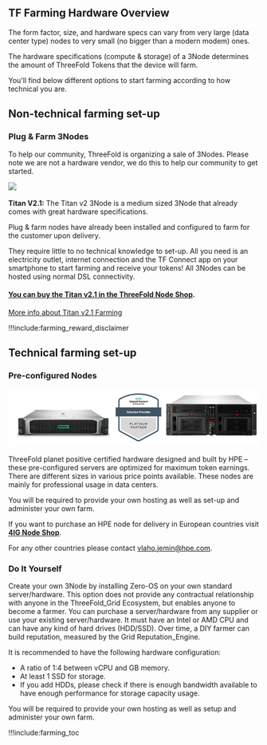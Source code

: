 ## TF Farming Hardware Overview

The form factor, size, and hardware specs can vary from very large (data center type) nodes to very small (no bigger than a modern modem) ones. 

The hardware specifications (compute & storage) of a 3Node determines the amount of ThreeFold Tokens that the device will farm.  

You'll find below different options to start farming according to how technical you are.

## Non-technical farming set-up

### Plug & Farm 3Nodes 

To help our community, ThreeFold is organizing a sale of 3Nodes. Please note we are not a hardware vendor, we do this to help our community to get started.

![](img/three3nodes.png)

**Titan V2.1:** The Titan v2 3Node is a medium sized 3Node that already comes with great hardware specifications.

Plug & farm nodes have already been installed and configured to farm for the customer upon delivery. 

They require little to no technical knowledge to set-up. All you need is an electricity outlet, internet connection and the TF Connect app on your smartphone to start farming and receive your tokens! All 3Nodes can be hosted using normal DSL connectivity.

#### [You can buy the Titan v2.1 in the ThreeFold Node Shop](https://shop.threefold.tech).

[More info about Titan v2.1 Farming](titan_v2_1)

!!!include:farming_reward_disclaimer

## Technical farming set-up

### Pre-configured Nodes 

![4ig ThreeFold Farming](img/4ignodes.jpg)

ThreeFold planet positive certified hardware designed and built by HPE – these pre-configured servers are optimized for maximum token earnings. There are different sizes in various price points available. These nodes are mainly for professional usage in data centers.

You will be required to provide your own hosting as well as set-up and administer your own farm.

If you want to purchase an HPE node for delivery in European countries visit **[4IG Node Shop](https://threefold.4ig.hu/)**.

For any other countries please contact vlaho.jemin@hpe.com.

### Do It Yourself

Create your own 3Node by installing Zero-OS on your own standard server/hardware. This option does not provide any contractual relationship with anyone in the ThreeFold_Grid Ecosystem, but enables anyone to become a farmer. You can purchase a server/hardware from any supplier or use your existing server/hardware. It must have an Intel or AMD CPU and can have any kind of hard drives (HDD/SSD). Over time, a DIY farmer can build reputation, measured by the Grid Reputation_Engine.

It is recommended to have the following hardware configuration:

- A ratio of 1:4 between vCPU and GB memory.
- At least 1 SSD for storage.
- If you add HDDs, please check if there is enough bandwidth available to have enough performance for storage capacity usage.

You will be required to provide your own hosting as well as setup and administer your own farm.



!!!include:farming_toc
